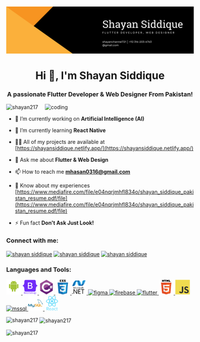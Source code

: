 ![logo](https://github.com/shayan217/shayan217/blob/main/Black%20Modern%20Personal%20LinkedIn%20Banner.png)
<h1 align="center">Hi 👋, I'm Shayan Siddique</h1>
<h3 align="center">A passionate Flutter Developer & Web Designer From Pakistan!</h3>

<img align="right" alt="coding" width="400" src="https://img.etimg.com/thumb/width-420,height-315,imgsize-638053,resizemode-75,msid-84146083/prime/technology-and-startups/booting-up-developer-economy-how-tech-startups-are-helping-coders-build-and-test-software-faster.jpg">

<p align="left"> <img src="https://komarev.com/ghpvc/?username=shayan217&label=Profile%20views&color=0e75b6&style=flat" alt="shayan217" /> </p>

- 🔭 I’m currently working on **Artificial Intelligence (AI)**

- 🌱 I’m currently learning **React Native**

- 👨‍💻 All of my projects are available at [https://shayansiddique.netlify.app/](https://shayansiddique.netlify.app/)

- 💬 Ask me about **Flutter & Web Design**

- 📫 How to reach me **mhasan0316@gmail.com**

- 📄 Know about my experiences [https://www.mediafire.com/file/e04nqrjmhfl834o/shayan_siddique_pakistan_resume.pdf/file](https://www.mediafire.com/file/e04nqrjmhfl834o/shayan_siddique_pakistan_resume.pdf/file)

- ⚡ Fun fact **Don't Ask Just Look!**

<h3 align="left">Connect with me:</h3>
<p align="left">
<a href="https://linkedin.com/in/shayan siddique" target="blank"><img align="center" src="https://raw.githubusercontent.com/rahuldkjain/github-profile-readme-generator/master/src/images/icons/Social/linked-in-alt.svg" alt="shayan siddique" height="30" width="40" /></a>
<a href="https://fb.com/shayan siddique" target="blank"><img align="center" src="https://raw.githubusercontent.com/rahuldkjain/github-profile-readme-generator/master/src/images/icons/Social/facebook.svg" alt="shayan siddique" height="30" width="40" /></a>
<a href="https://instagram.com/shayan siddique" target="blank"><img align="center" src="https://raw.githubusercontent.com/rahuldkjain/github-profile-readme-generator/master/src/images/icons/Social/instagram.svg" alt="shayan siddique" height="30" width="40" /></a>
</p>

<h3 align="left">Languages and Tools:</h3>
<p align="left"> <a href="https://developer.android.com" target="_blank" rel="noreferrer"> <img src="https://raw.githubusercontent.com/devicons/devicon/master/icons/android/android-original-wordmark.svg" alt="android" width="40" height="40"/> </a> <a href="https://getbootstrap.com" target="_blank" rel="noreferrer"> <img src="https://raw.githubusercontent.com/devicons/devicon/master/icons/bootstrap/bootstrap-plain-wordmark.svg" alt="bootstrap" width="40" height="40"/> </a> <a href="https://www.w3schools.com/cs/" target="_blank" rel="noreferrer"> <img src="https://raw.githubusercontent.com/devicons/devicon/master/icons/csharp/csharp-original.svg" alt="csharp" width="40" height="40"/> </a> <a href="https://www.w3schools.com/css/" target="_blank" rel="noreferrer"> <img src="https://raw.githubusercontent.com/devicons/devicon/master/icons/css3/css3-original-wordmark.svg" alt="css3" width="40" height="40"/> </a> <a href="https://dotnet.microsoft.com/" target="_blank" rel="noreferrer"> <img src="https://raw.githubusercontent.com/devicons/devicon/master/icons/dot-net/dot-net-original-wordmark.svg" alt="dotnet" width="40" height="40"/> </a> <a href="https://www.figma.com/" target="_blank" rel="noreferrer"> <img src="https://www.vectorlogo.zone/logos/figma/figma-icon.svg" alt="figma" width="40" height="40"/> </a> <a href="https://firebase.google.com/" target="_blank" rel="noreferrer"> <img src="https://www.vectorlogo.zone/logos/firebase/firebase-icon.svg" alt="firebase" width="40" height="40"/> </a> <a href="https://flutter.dev" target="_blank" rel="noreferrer"> <img src="https://www.vectorlogo.zone/logos/flutterio/flutterio-icon.svg" alt="flutter" width="40" height="40"/> </a> <a href="https://www.w3.org/html/" target="_blank" rel="noreferrer"> <img src="https://raw.githubusercontent.com/devicons/devicon/master/icons/html5/html5-original-wordmark.svg" alt="html5" width="40" height="40"/> </a> <a href="https://developer.mozilla.org/en-US/docs/Web/JavaScript" target="_blank" rel="noreferrer"> <img src="https://raw.githubusercontent.com/devicons/devicon/master/icons/javascript/javascript-original.svg" alt="javascript" width="40" height="40"/> </a> <a href="https://www.microsoft.com/en-us/sql-server" target="_blank" rel="noreferrer"> <img src="https://www.svgrepo.com/show/303229/microsoft-sql-server-logo.svg" alt="mssql" width="40" height="40"/> </a> <a href="https://www.mysql.com/" target="_blank" rel="noreferrer"> <img src="https://raw.githubusercontent.com/devicons/devicon/master/icons/mysql/mysql-original-wordmark.svg" alt="mysql" width="40" height="40"/> </a> <a href="https://reactjs.org/" target="_blank" rel="noreferrer"> <img src="https://raw.githubusercontent.com/devicons/devicon/master/icons/react/react-original-wordmark.svg" alt="react" width="40" height="40"/> </a> </p>

<p><img align="left" src="https://github-readme-stats.vercel.app/api/top-langs?username=shayan217&show_icons=true&locale=en&layout=compact" alt="shayan217" /></p>

<p>&nbsp;<img align="center" src="https://github-readme-stats.vercel.app/api?username=shayan217&show_icons=true&locale=en" alt="shayan217" /></p>

<p><img align="center" src="https://github-readme-streak-stats.herokuapp.com/?user=shayan217&" alt="shayan217" /></p>

